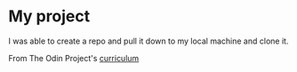 # My project

I was able to create a repo and pull it down to my local machine and clone it.

From The Odin Project's [curriculum](http://www.theodinproject.com/courses/web-development-101/lessons/html-css)

